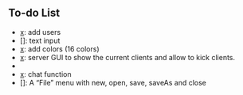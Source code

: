 ## To-do List
- [x]: add users
- []: text input
- [x]: add colors (16 colors)
- [x]: server GUI to show the current clients and allow to kick clients.
- [x]: debug (some client exit by themself, server do not update the client list)
- [x]: chat function
- []: A “File” menu with new, open, save, saveAs and close
